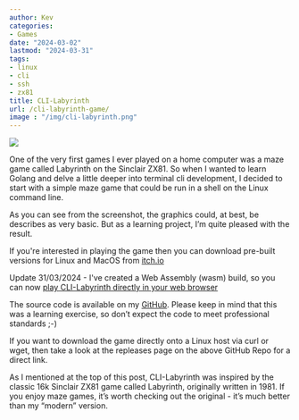 ```yaml
---
author: Kev
categories:
- Games
date: "2024-03-02"
lastmod: "2024-03-31"
tags:
- linux
- cli
- ssh
- zx81
title: CLI-Labyrinth
url: /cli-labyrinth-game/
image : "/img/cli-labyrinth.png"
---
```

![](/images/cli-labyrinth.png)

One of the very first games I ever played on a home computer was a maze game called Labyrinth on the Sinclair ZX81. So when I wanted to learn Golang and delve a little deeper into terminal cli development, I decided to start with a simple maze game that could be run in a shell on the Linux command line.

As you can see from the screenshot, the graphics could, at best, be describes as very basic. But as a learning project, I’m quite pleased with the result.

If you're interested in playing the game then you can download pre-built versions for Linux and MacOS from [itch.io](https://yorkshirekev.itch.io/cli-labyrinth)

Update 31/03/2024 - I've created a Web Assembly (wasm) build, so you can now [play CLI-Labyrinth directly in your web browser](https://www.kevssite.com/cli-labyrinth)

The source code is available on my [GitHub](https://github.com/YorkshireKev/cli-labyrinth). Please keep in mind that this was a learning exercise, so don’t expect the code to meet professional standards ;-)

If you want to download the game directly onto a Linux host via curl or wget, then take a look at the repleases page on the above GitHub Repo for a direct link.

As I mentioned at the top of this post, CLI-Labyrinth was inspired by the classic 16k Sinclair ZX81 game called Labyrinth, originally written in 1981. If you enjoy maze games, it’s worth checking out the original - it’s much better than my “modern” version.